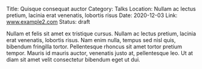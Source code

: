 Title: Quisque consequat auctor
Category: Talks
Location: Nullam ac lectus pretium, lacinia erat venenatis, lobortis risus
Date: 2020-12-03
Link: www.example2.com
Status: draft

Nullam et felis sit amet ex tristique cursus. Nullam ac lectus pretium, lacinia erat venenatis, lobortis risus. Nam enim nulla, tempus sed nisl quis, bibendum fringilla tortor. Pellentesque rhoncus sit amet tortor pretium tempor. Mauris id mauris auctor, venenatis justo at, pellentesque leo. Ut at diam sit amet velit consectetur bibendum eget ut dui.